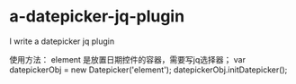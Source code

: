 # a-datepicker-jq-plugin
I write a datepicker jq plugin

使用方法：
element 是放置日期控件的容器，需要写jq选择器；
var datepickerObj = new Datepicker('element');
datepickerObj.initDatepicker();
